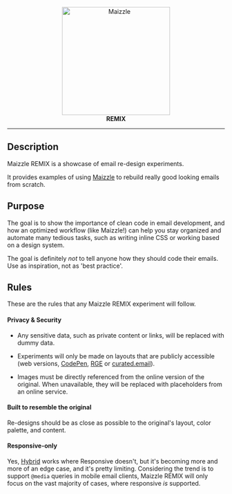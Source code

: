<p align="center">
    <a href="https://maizzle.com/" target="_blank">
        <img width="250" src="https://maizzle.com/img/maizzle.svg" alt="Maizzle">
    </a>
    <br>
    <strong>REMIX</strong>
</p>

------

## Description

Maizzle REMIX is a showcase of email re-design experiments.

It provides examples of using [Maizzle](https://maizzle.com/) to rebuild really good looking emails from scratch.

## Purpose

The goal is to show the importance of clean code in email development, and how an optimized workflow (like Maizzle!) can help you stay organized and automate many tedious tasks, such as writing inline CSS or working based on a design system.

The goal is definitely _not_ to tell anyone how they should code their emails. Use as inspiration, not as 'best practice'.

## Rules

These are the rules that any Maizzle REMIX experiment will follow.

#### Privacy & Security

- Any sensitive data, such as private content or links, will be replaced with dummy data.

- Experiments will only be made on layouts that are publicly accessible (web versions, [CodePen](https://codepen.io/maizzle), [RGE](https://reallygoodemails.com/) or [curated.email](https://curated.email/)).

- Images must be directly referenced from the online version of the original. When unavailable, they will be replaced with placeholders from an online service.

#### Built to resemble the original

Re-designs should be as close as possible to the original's layout, color palette, and content.

#### Responsive-only

Yes, [Hybrid](https://www.google.com/search?q=hybrid+email+coding&oq=hybrid+email+coding) works where Responsive doesn't, but it's becoming more and more of an edge case, and it's pretty limiting. Considering the trend is to support `@media` queries in mobile email clients, Maizzle REMIX will only focus on the vast majority of cases, where responsive _is_ supported.
